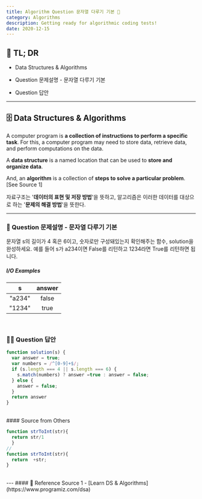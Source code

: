 ```yaml
---
title: Algorithm Question 문자열 다루기 기본 🧬
category: Algorithms
description: Getting ready for algorithmic coding tests!
date: 2020-12-15
---
```


## 🤦 TL; DR

- Data Structures & Algorithms
  
- Question 문제설명 - 문자열 다루기 기본
  
- Question 답안

---

## 🗄️ Data Structures & Algorithms

A computer program is **a collection of instructions to perform a specific task**. For this, a computer program may need to store data, retrieve data, and perform computations on the data.

A **data structure** is a named location that can be used to **store and organize data**. 

And, an **algorithm** is a collection of **steps to solve a particular problem**. \[See Source 1]

자료구조는 '**데이터의 표현 및 저장 방법**'을 뜻하고, 알고리즘은 이러한 데이터를 대상으로 하는 '**문제의 해결 방법**'을 뜻한다.

---

### 👀 Question 문제설명 - 문자열 다루기 기본

문자열 s의 길이가 4 혹은 6이고, 숫자로만 구성돼있는지 확인해주는 함수, solution을 완성하세요. 예를 들어 s가 a234이면 False를 리턴하고 1234라면 True를 리턴하면 됩니다.

##### I/O Examples

| s      | answer |
| :------: | :------: |
| "a234" | false  |
| "1234" | true   |

<br>

### 👨‍💻 Question 답안

```javascript
function solution(s) {
  var answer = true;
  var numbers = /^[0-9]+$/;
  if (s.length === 4 || s.length === 6) {
​    s.match(numbers) ? answer =true : answer = false;
  } else {
​    answer = false;
  }
  return answer
}
```
<br>
#### Source from Others

```js
function strToInt(str){
  return str/1
  }
//
function strToInt(str){
  return  +str;
}
```
<br>
---
#### 🔗 Reference
Source 1 - [Learn DS & Algorithms](https://www.programiz.com/dsa)